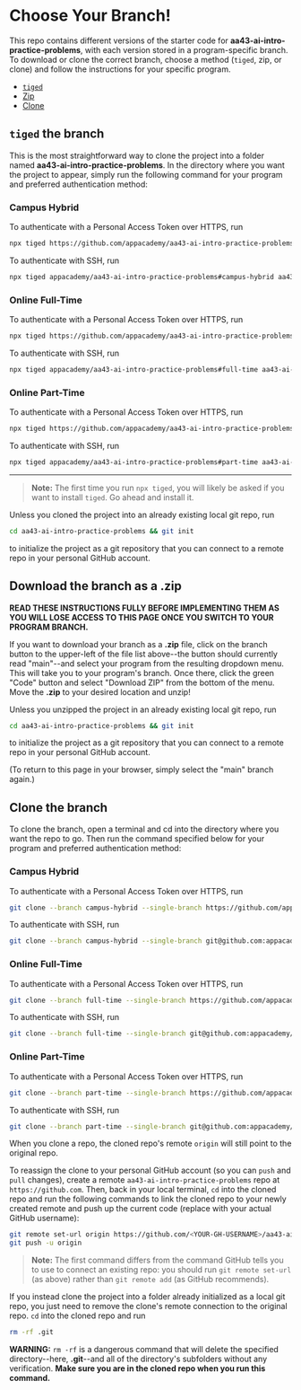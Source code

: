 # Choose Your Branch!

This repo contains different versions of the starter code for **aa43-ai-intro-practice-problems**,
with each version stored in a program-specific branch. To download or clone the
correct branch, choose a method (`tiged`, zip, or clone) and follow the
instructions for your specific program.

* [`tiged`](#tiged-the-branch)
* [Zip](#download-the-branch-as-a-zip)
* [Clone](#clone-the-branch)

## `tiged` the branch

This is the most straightforward way to clone the project into a folder named
**aa43-ai-intro-practice-problems**. In the directory where you want the project to appear, simply
run the following command for your program and preferred authentication method:

### Campus Hybrid

To authenticate with a Personal Access Token over HTTPS, run

```sh
npx tiged https://github.com/appacademy/aa43-ai-intro-practice-problems#campus-hybrid aa43-ai-intro-practice-problems
```

To authenticate with SSH, run

```sh
npx tiged appacademy/aa43-ai-intro-practice-problems#campus-hybrid aa43-ai-intro-practice-problems
```

### Online Full-Time

To authenticate with a Personal Access Token over HTTPS, run

```sh
npx tiged https://github.com/appacademy/aa43-ai-intro-practice-problems#full-time aa43-ai-intro-practice-problems
```

To authenticate with SSH, run

```sh
npx tiged appacademy/aa43-ai-intro-practice-problems#full-time aa43-ai-intro-practice-problems
```

### Online Part-Time

To authenticate with a Personal Access Token over HTTPS, run

```sh
npx tiged https://github.com/appacademy/aa43-ai-intro-practice-problems#part-time aa43-ai-intro-practice-problems
```

To authenticate with SSH, run

```sh
npx tiged appacademy/aa43-ai-intro-practice-problems#part-time aa43-ai-intro-practice-problems
```

-----

> **Note:** The first time you run `npx tiged`, you will likely be asked if you
> want to install `tiged`. Go ahead and install it.

Unless you cloned the project into an already existing local git repo, run

```sh
cd aa43-ai-intro-practice-problems && git init
```

to initialize the project as a git repository that you can connect to a remote
repo in your personal GitHub account.

## Download the branch as a .zip

**READ THESE INSTRUCTIONS FULLY BEFORE IMPLEMENTING THEM AS YOU WILL LOSE ACCESS
TO THIS PAGE ONCE YOU SWITCH TO YOUR PROGRAM BRANCH.**

If you want to download your branch as a __.zip__ file, click on the branch
button to the upper-left of the file list above--the button should currently
read "main"--and select your program from the resulting dropdown menu. This will
take you to your program's branch. Once there, click the green "Code" button and
select "Download ZIP" from the bottom of the menu. Move the __.zip__ to your
desired location and unzip!

Unless you unzipped the project in an already existing local git repo, run

```sh
cd aa43-ai-intro-practice-problems && git init
```

to initialize the project as a git repository that you can connect to a remote
repo in your personal GitHub account.

(To return to this page in your browser, simply select the "main" branch again.)

## Clone the branch

To clone the branch, open a terminal and cd into the directory where you want
the repo to go. Then run the command specified below for your program and
preferred authentication method:

### Campus Hybrid

To authenticate with a Personal Access Token over HTTPS, run

```sh
git clone --branch campus-hybrid --single-branch https://github.com/appacademy/aa43-ai-intro-practice-problems.git
```

To authenticate with SSH, run

```sh
git clone --branch campus-hybrid --single-branch git@github.com:appacademy/aa43-ai-intro-practice-problems.git
```

### Online Full-Time

To authenticate with a Personal Access Token over HTTPS, run

```sh
git clone --branch full-time --single-branch https://github.com/appacademy/aa43-ai-intro-practice-problems.git
```

To authenticate with SSH, run

```sh
git clone --branch full-time --single-branch git@github.com:appacademy/aa43-ai-intro-practice-problems.git
```

### Online Part-Time

To authenticate with a Personal Access Token over HTTPS, run

```sh
git clone --branch part-time --single-branch https://github.com/appacademy/aa43-ai-intro-practice-problems.git
```

To authenticate with SSH, run

```sh
git clone --branch part-time --single-branch git@github.com:appacademy/aa43-ai-intro-practice-problems.git
```

When you clone a repo, the cloned repo's remote `origin` will still point to the
original repo.

To reassign the clone to your personal GitHub account (so you can `push` and
`pull` changes), create a remote `aa43-ai-intro-practice-problems` repo at `https://github.com`.
Then, back in your local terminal, `cd` into the cloned repo and run the
following commands to link the cloned repo to your newly created remote and push
up the current code (replace <YOUR-GH-USERNAME> with your actual GitHub username):

```sh
git remote set-url origin https://github.com/<YOUR-GH-USERNAME>/aa43-ai-intro-practice-problems
git push -u origin
```

 > **Note:** The first command differs from the command GitHub tells you to use
 > to connect an existing repo: you should run `git remote set-url` (as above)
 > rather than `git remote add` (as GitHub recommends).

 If you instead clone the project into a folder already initialized as a local
 git repo, you just need to remove the clone's remote connection to the original
 repo. `cd` into the cloned repo and run

 ```sh
 rm -rf .git
 ```

**WARNING:** `rm -rf` is a dangerous command that will delete the specified
directory--here, __.git__--and all of the directory's subfolders without any
verification. **Make sure you are in the cloned repo when you run this
command.**
